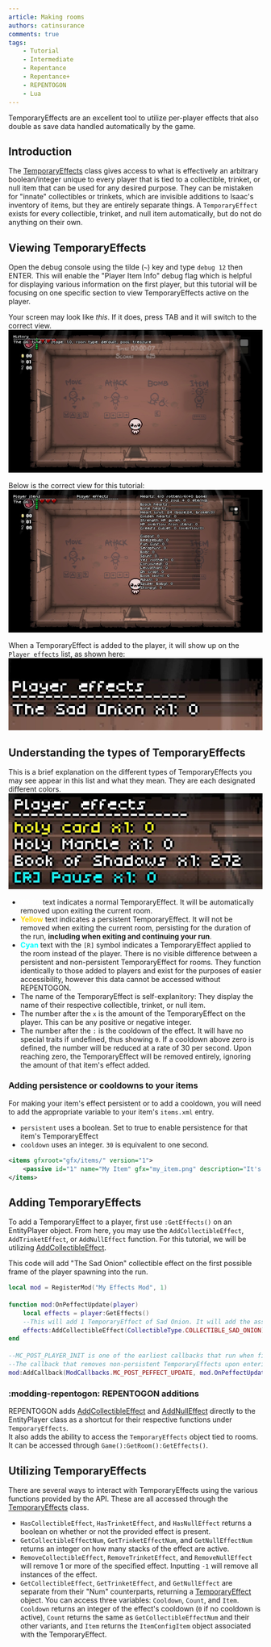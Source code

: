 ```yaml
---
article: Making rooms
authors: catinsurance
comments: true
tags:
    - Tutorial
    - Intermediate
    - Repentance
    - Repentance+
    - REPENTOGON
    - Lua
---
```


TemporaryEffects are an excellent tool to utilize per-player effects that also double as save data handled automatically by the game.

## Introduction
The [TemporaryEffects](https://wofsauge.github.io/IsaacDocs/rep/TemporaryEffects.html) class gives access to what is effectively an arbitrary boolean/integer unique to every player that is tied to a collectible, trinket, or null item that can be used for any desired purpose. They can be mistaken for "innate" collectibles or trinkets, which are invisible additions to Isaac's inventory of items, but they are entirely separate things. A `TemporaryEffect` exists for every collectible, trinket, and null item automatically, but do not do anything on their own.

## Viewing TemporaryEffects
Open the debug console using the tilde (`~`) key and type `debug 12` then ENTER. This will enable the "Player Item Info" debug flag which is helpful for displaying various information on the first player, but this tutorial will be focusing on one specific section to view TemporaryEffects active on the player.

Your screen may look like *this*. If it does, press TAB and it will switch to the correct view.<br>
![Incorrect debug 12 view](../assets/temporary_effects/debug_12_1.jpg)

Below is the correct view for this tutorial:<br>
![Correct debug 12 view](../assets/temporary_effects/debug_12_2.jpg)

When a TemporaryEffect is added to the player, it will show up on the `Player effects` list, as shown here:<br>
![Player effects view](../assets/temporary_effects/temp_effect_preview.jpg)

## Understanding the types of TemporaryEffects
This is a brief explanation on the different types of TemporaryEffects you may see appear in this list and what they mean. They are each designated different colors.<br>
![Player effects list](../assets/temporary_effects/temp_effect_list.jpg)

- **<span style="color:rgba(255, 255, 255);">White</span>** text indicates a normal TemporaryEffect. It will be automatically removed upon exiting the current room.
- **<span style="color:rgba(255, 216, 0);">Yellow</span>** text indicates a persistent TemporaryEffect. It will not be removed when exiting the current room, persisting for the duration of the run, **including when exiting and continuing your run**.
- **<span style="color:rgba(0, 255, 255);">Cyan</span>** text with the `[R]` symbol indicates a TemporaryEffect applied to the room instead of the player. There is no visible difference between a persistent and non-persistent TemporaryEffect for rooms. They function identically to those added to players and exist for the purposes of easier accessibility, however this data cannot be accessed without REPENTOGON.
- The name of the TemporaryEffect is self-explanitory: They display the name of their respective collectible, trinket, or null item.
- The number after the `x` is the amount of the TemporaryEffect on the player. This can be any positive or negative integer.
- The number after the `:` is the cooldown of the effect. It will have no special traits if undefined, thus showing `0`. If a cooldown above zero is defined, the number will be reduced at a rate of 30 per second. Upon reaching zero, the TemporaryEffect will be removed entirely, ignoring the amount of that item's effect added.

### Adding persistence or cooldowns to your items
For making your item's effect persistent or to add a cooldown, you will need to add the appropriate variable to your item's `items.xml` entry.

- `persistent` uses a boolean. Set to true to enable persistence for that item's TemporaryEffect
- `cooldown` uses an integer. `30` is equivalent to one second.

```XML
<items gfxroot="gfx/items/" version="1">
	<passive id="1" name="My Item" gfx="my_item.png" description="It's my item!" persistent="true" cooldown="30" quality="0" />
</items>
```

## Adding TemporaryEffects
To add a TemporaryEffect to a player, first use `:GetEffects()` on an EntityPlayer object. From here, you may use the `AddCollectibleEffect`, `AddTrinketEffect`, or `AddNullEffect` function. For this tutorial, we will be utilizing [AddCollectibleEffect](https://wofsauge.github.io/IsaacDocs/rep/TemporaryEffects.html#addcollectibleeffect).

This code will add "The Sad Onion" collectible effect on the first possible frame of the player spawning into the run.
```Lua
local mod = RegisterMod("My Effects Mod", 1)

function mod:OnPeffectUpdate(player)
	local effects = player:GetEffects()
	--This will add 1 TemporaryEffect of Sad Onion. It will add the associated costume by default while the game manually accounts for increasing your tears stat if you have the effect.
	effects:AddCollectibleEffect(CollectibleType.COLLECTIBLE_SAD_ONION)
end

--MC_POST_PLAYER_INIT is one of the earliest callbacks that run when first starting or continuing a run, so most others run after it.
--The callback that removes non-persistent TemporaryEffects upon entering a new room is one of them, meaning we must add it afterwards.
mod:AddCallback(ModCallbacks.MC_POST_PEFFECT_UPDATE, mod.OnPeffectUpdate)
```

### :modding-repentogon: REPENTOGON additions

REPENTOGON adds [AddCollectibleEffect](https://repentogon.com/EntityPlayer.html#addcollectibleeffect) and [AddNullEffect](https://repentogon.com/EntityPlayer.html#addnulleffect) directly to the EntityPlayer class as a shortcut for their respective functions under `TemporaryEffects`.<br>
It also adds the ability to access the `TemporaryEffects` object tied to rooms. It can be accessed through `Game():GetRoom():GetEffects()`.

## Utilizing TemporaryEffects
There are several ways to interact with TemporaryEffects using the various functions provided by the API. These are all accessed through the [TemporaryEffects](https://wofsauge.github.io/IsaacDocs/rep/TemporaryEffects.html) class.

- `HasCollectibleEffect`, `HasTrinketEffect`, and `HasNullEffect` returns a boolean on whether or not the provided effect is present.
- `GetCollectibleEffectNum`, `GetTrinketEffectNum`, and `GetNullEffectNum` returns an integer on how many stacks of the effect are active.
- `RemoveCollectibleEffect`, `RemoveTrinketEffect`, and `RemoveNullEffect` will remove 1 or more of the specified effect. Inputting `-1` will remove all instances of the effect.
- `GetCollectibleEffect`, `GetTrinketEffect`, and `GetNullEffect` are separate from their "Num" counterparts, returning a [TemporaryEffect](https://wofsauge.github.io/IsaacDocs/rep/TemporaryEffect.html) object. You can access three variables: `Cooldown`, `Count`, and `Item`. `Cooldown` returns an integer of the effect's cooldown (`0` if no cooldown is active), `Count` returns the same as `GetCollectibleEffectNum` and their other variants, and `Item` returns the `ItemConfigItem` object associated with the TemporaryEffect.
